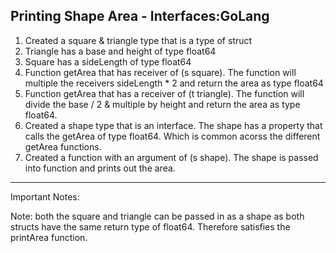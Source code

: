 
Printing Shape Area - Interfaces:GoLang
---------------------------------------
1. Created a square & triangle type that is a type of struct
2. Triangle has a base and height of type float64
3. Square has a sideLength of type float64
4. Function getArea that has receiver of (s square). The function will multiple the receivers sideLength * 2 and return the area as type float64
5. Function getArea that has a receiver of (t triangle). The function will divide the base / 2 & multiple by height and return the area as type float64.
6. Created a shape type that is an interface. The shape has a property that calls the getArea of type float64. Which is common acorss the different getArea functions.
7. Created a function with an argument of (s shape). The shape is passed into function and prints out the area. 
------------------------------------------------------------------
Important Notes:

Note: both the square and triangle can be passed in as a shape as both structs have the same return type of float64. Therefore satisfies the printArea function.